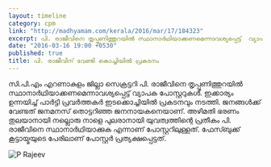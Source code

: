 ```yaml
---
layout: timeline
category: cpm
link: "http://madhyamam.com/kerala/2016/mar/17/184323"
excerpt: പി. രാജീവിനെ തൃപ്പൂണിത്തുറയില്‍ സ്ഥാനാര്‍ഥിയാക്കണമെന്നാവശ്യപ്പെട്ട്  വ്യാപക പോസ്റ്ററുകൾ
date: "2016-03-16 19:00 +0530"
published: true
title: പി. രാജീവിന് വേണ്ടി കൊച്ചിയിൽ പ്രകടനം
---
```



സി.പി.എം എറണാകുളം ജില്ലാ സെക്രട്ടറി പി. രാജീവിനെ തൃപ്പൂണിത്തുറയില്‍ സ്ഥാനാര്‍ഥിയാക്കണമെന്നാവശ്യപ്പെട്ട്  വ്യാപക പോസ്റ്ററുകൾ. ഇക്കാര്യം ഉന്നയിച്ച് പാർട്ടി പ്രവർത്തകർ ഇടക്കൊച്ചിയിൽ പ്രകടനവും നടത്തി. ജനങ്ങള്‍ക്ക് വേണ്ടത് ജനമനസ് തൊട്ടറിഞ്ഞ ജനനായകനെയാണ്. അഴിമതി ഭരണം തുലയാനായി നല്ലൊരു നാളെ പുലരാനായി യുവത്വത്തിന്റെ പ്രതീകം പി. രാജീവിനെ സ്ഥാനാര്‍ഥിയാക്കുക എന്നാണ് പോസ്റ്ററിലുള്ളത്. ഫേസ്ബുക്ക് കൂട്ടായ്മയുടെ പേരിലാണ് പോസ്റ്റര്‍ പ്രത്യക്ഷപ്പെട്ടത്.

![P Rajeev](http://www.madhyamam.com/sites/default/files/p.%20rajeev.jpg)
